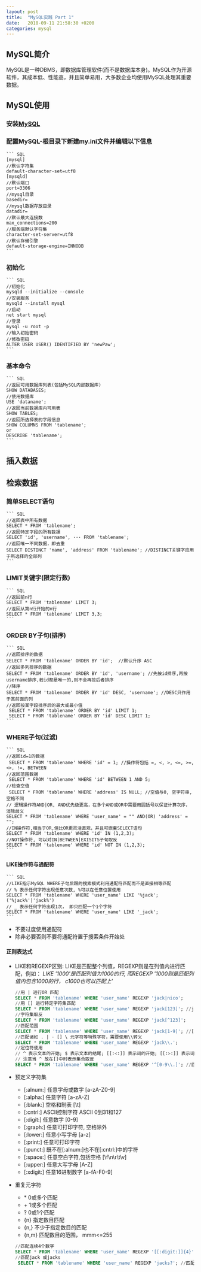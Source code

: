 ```yaml
---
layout: post
title:  "MySQL实践 Part 1"
date:   2018-09-11 21:58:30 +0200
categories: mysql
---
```


## MySQL简介
MySQL是一种DBMS，即数据库管理软件(而不是数据库本身)。MySQL作为开源软件，其成本低、性能高，并且简单易用，大多数企业均使用MySQL处理其重要数据。

## MySQL使用
### 安装[MySQL](https://dev.mysql.com/downloads/mysql/)
### 配置MySQL-根目录下新建my.ini文件并编辑以下信息
    ``` SQL
    [mysql]
    //默认字符集
    default-character-set=utf8
    [mysqld]
    //默认端口
    port=3306
    //mysql目录
    basedir=
    //mysql数据存放目录
    datadir=
    //默认最大连接数
    max_connections=200
    //服务端默认字符集
    character-set-server=utf8
    //默认存储引擎
    default-storage-engine=INNODB
    ```
### 初始化
    ``` SQL
    //初始化
    mysqld --initialize --console
    //安装服务
    mysqld --install mysql
    //启动
    net start mysql
    //登录
    mysql -u root -p
    //输入初始密码
    //修改密码
    ALTER USER USER() IDENTIFIED BY 'newPaw';
    ```
### 基本命令
    ``` SQL
    //返回可用数据库列表(包括MySQL内部数据库)
    SHOW DATABASES;
    //使用数据库
    USE 'dataname';
    //返回当前数据库内可用表
    SHOW TABLES;
    //返回所选择表的字段信息
    SHOW COLUMNS FROM 'tablename';
    or
    DESCRIBE 'tablename';
    ```
## 插入数据

## 检索数据
### 简单SELECT语句
    ``` SQL
    //返回表中所有数据
    SELECT * FROM 'tablename';
    //返回特定字段的所有数据
    SELECT 'id', 'username', ··· FROM 'tablename';
    //返回唯一不同数据，即去重
    SELECT DISTINCT 'name', 'address' FROM 'tablename'; //DISTINCT关键字应用于所选择的全部列
    ```
### LIMIT关键字(限定行数)
    ``` SQL
    //返回前n行
    SELECT * FROM 'tablename' LIMIT 3;
    //返回从第n行开始的n行
    SELECT * FROM 'tablename' LIMIT 3,3;
    ```
### ORDER BY子句(排序)
    ``` SQL
    //返回排序的数据
    SELECT * FROM 'tablename' ORDER BY 'id';  //默认升序 ASC
    //返回多列排序的数据
    SELECT * FROM 'tablename' ORDER BY 'id', 'username'; //先按id排序,再按username排序,若id都是唯一的,则不会再按后者排序
    //降序
    SELECT * FROM 'tablename' ORDER BY 'id' DESC, 'username'; //DESC只作用于其前面的列
    //返回按某字段排序后的最大或最小值
     SELECT * FROM 'tablename' ORDER BY 'id' LIMIT 1;
     SELECT * FROM 'tablename' ORDER BY 'id' DESC LIMIT 1;
    ```
### WHERE子句(过滤)
    ``` SQL
    //返回id=1的数据
     SELECT * FROM 'tablename' WHERE 'id' = 1; //操作符包括 =, <, >, <=, >=,  <>, !=, BETWEEN
    //返回范围数据
     SELECT * FROM 'tablename' WHERE 'id' BETWEEN 1 AND 5;
    //检查空值
     SELECT * FROM 'tablename' WHERE 'address' IS NULL; //空值与0, 空字符串, 空格不同
    // 逻辑操作符AND|OR, AND优先级更高，在多个AND或OR中需要用圆括号以保证计算次序，消除歧义
    SELECT * FROM 'tablename' WHERE 'user_name' = "" AND(OR) 'address' = "";
    //IN操作符,相当于OR,但比OR更灵活直观，并且可嵌套SELECT语句
    SELECT * FROM 'tablename' WHERE 'id' IN (1,2,3);
    //NOT操作符, 可以对IN|BETWEEN|EXISITS子句取反
    SELECT * FROM 'tablename' WHERE 'id' NOT IN (1,2,3);
    ```
#### LIKE操作符与通配符
    ``` SQL 
    //LIKE指示MySQL WHERE子句后跟的搜索模式利用通配符匹配而不是直接相等匹配
    // % 表示任何字符出现任意次数, %可以在任意位置使用
    SELECT * FROM 'tablename' WHERE 'user_name' LIKE '%jack'; ('%jack%'|'jack%')
    // _ 表示任何字符出现1次， 即只匹配一个1个字符
    SELECT * FROM 'tablename' WHERE 'user_name' LIKE '_jack';
    ```
* 不要过度使用通配符
* 除非必要否则不要将通配符置于搜索条件开始处
#### 正则表达式
* LIKE和REGEXP区别: LIKE是匹配整个列值，REGEXP则是在列值内进行匹配，例如： *LIKE '1000'是匹配列值为1000的行, 而REGEXP '1000则是匹配列值内包含1000的行， c1000也可以匹配上'*
    ``` SQL
    //用 | 进行OR 匹配
    SELECT * FROM 'tablename' WHERE 'user_name' REGEXP 'jack|nico';
    //用 [] 进行特定字符集匹配
    SELECT * FROM 'tablename' WHERE 'user_name' REGEXP 'jack[123]'; //jack[123]= jack[1|2|3], 匹配jack1, jack2, jack3
    //字符集取反
    SELECT * FROM 'tablename' WHERE 'user_name' REGEXP 'jack[^123]';
    //匹配范围
    SELECT * FROM 'tablename' WHERE 'user_name' REGEXP 'jack[1-9]'; //[a-z]
    //匹配诸如 . | - [] \ 元字符等特殊字符，需要使用\\转义
    SELECT * FROM 'tablename' WHERE 'user_name' REGEXP 'jack\\.';
    //定位符使用
    // ^ 表示文本的开始; $ 表示文本的结尾; [[:<:]] 表示词的开始; [[:>:]] 表示词的结尾
    // 注意当 ^ 放在[]中时表示集合取反
    SELECT * FROM 'tablename' WHERE 'user_name' REGEXP '^[0-9\\.]'; //匹配0-9或.开头的值
    ```
* 预定义字符集
    + [:alnum:]     任意字母或数字      [a-zA-Z0-9]
    + [:alpha:]     任意字符            [a-zA-Z]
    + [:blank:]     空格和制表          [\\t] 
    + [:cntrl:]     ASCII控制字符       ASCII 0到31和127
    + [:digit:]     任意数字            [0-9]
    + [:graph:]     任意可打印字符, 空格除外
    + [:lower:]     任意小写字母        [a-z]
    + [:print:]     任意可打印字符
    + [:punct:]     既不在[:alnum:]也不在[:cntrl:]中的字符
    + [:space:]     任意空白字符,包括空格 [\\f\\n\\r\\t\\v]
    + [:upper:]     任意大写字母        [A-Z]
    + [:xdigit:]    任意16进制数字      [a-fA-F0-9]
* 重复元字符
    + \*            0或多个匹配          
    + \+            1或多个匹配
    + ?             0或1个匹配
    + {n}           指定数目匹配
    + {n,}          不少于指定数目的匹配
    + {n,m}         匹配数目的范围， mmm<=255

    ``` SQL
    //匹配连续4个数字
    SELECT * FROM 'tablename' WHERE 'user_name' REGEXP '[[:digit:]]{4}';
    //匹配jack 或jacks
     SELECT * FROM 'tablename' WHERE 'user_name' REGEXP 'jacks?'; //匹配?前s字符0或1次
    ```